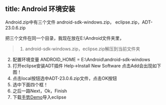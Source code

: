 title: Android 环境安装
---
Android.zip中有三个文件 android-sdk-windows.zip， eclipse.zip，ADT-23.0.6.zip

把三个文件在同一个目录，我现在放在E:\Android文件夹里，
>1. android-sdk-windows.zip，eclipse.zip解压到当前文件夹
2. 配置环境变量 ANDROID_HOME = E:\Android\android-sdk-windows
3. 打开eclipse安装ADT插件  Help->Install New Software 点击Add会出现如下图！[](/images/install_new_software.png)
4. 点击local按钮选中ADT-23.0.6.zip文件，点击OK按钮
5. 选中下面四个框！[](/images/install_new_software_detail.png)
6. 之后一路Next，Ok，Finish
7. 下载[手势Demo](https://github.com/jiangyinjie/android-gesture)导入eclipse